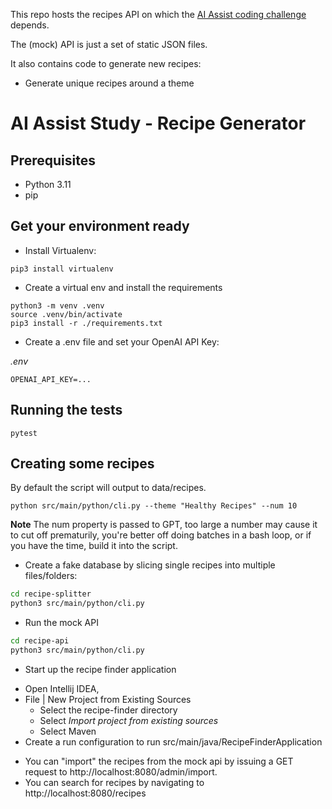 This repo hosts the recipes API on which the [AI Assist coding challenge](https://github.com/EqualExperts/code-challenge-recipe-finder) depends.

The (mock) API is just a set of static JSON files.

It also contains code to generate new recipes:

- Generate unique recipes around a theme

# AI Assist Study - Recipe Generator

## Prerequisites

- Python 3.11
- pip

## Get your environment ready

- Install Virtualenv:

```
pip3 install virtualenv
```

- Create a virtual env and install the requirements

```
python3 -m venv .venv
source .venv/bin/activate
pip3 install -r ./requirements.txt
```

- Create a .env file and set your OpenAI API Key:

_.env_

```
OPENAI_API_KEY=...
```

## Running the tests

```
pytest
```

## Creating some recipes

By default the script will output to data/recipes.

```
python src/main/python/cli.py --theme "Healthy Recipes" --num 10
```

**Note** The num property is passed to GPT, too large a number may cause it to cut off prematurily, you're better off doing batches in a bash loop, or if you have the time, build it into the script.

- Create a fake database by slicing single recipes into multiple files/folders:

```bash
cd recipe-splitter
python3 src/main/python/cli.py
```

- Run the mock API

```bash
cd recipe-api
python3 src/main/python/cli.py
```

- Start up the recipe finder application

* Open Intellij IDEA,
* File | New Project from Existing Sources
    - Select the recipe-finder directory
    - Select _Import project from existing sources_
    - Select Maven
* Create a run configuration to run src/main/java/RecipeFinderApplication

- You can "import" the recipes from the mock api by issuing a GET request to http://localhost:8080/admin/import.
- You can search for recipes by navigating to http://localhost:8080/recipes

